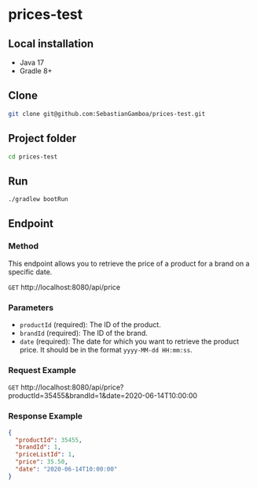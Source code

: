 # prices-test

Local installation
--------

- Java 17
- Gradle 8+

Clone
--------

```sh
git clone git@github.com:SebastianGamboa/prices-test.git
```

Project folder
--------

```sh
cd prices-test
```

Run
--------

```sh
./gradlew bootRun
```

Endpoint
--------

### Method

This endpoint allows you to retrieve the price of a product for a brand on a specific date.

`GET` http://localhost:8080/api/price

### Parameters

- `productId` (required): The ID of the product.
- `brandId` (required): The ID of the brand.
- `date` (required): The date for which you want to retrieve the product price. It should be in the format `yyyy-MM-dd HH:mm:ss`.

### Request Example

`GET` http://localhost:8080/api/price?productId=35455&brandId=1&date=2020-06-14T10:00:00

### Response Example

```json
{
  "productId": 35455,
  "brandId": 1,
  "priceListId": 1,
  "price": 35.50,
  "date": "2020-06-14T10:00:00"
}
```
